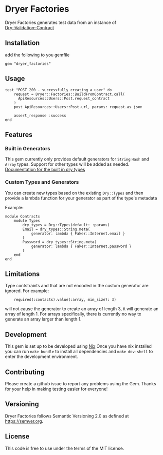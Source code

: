 
# Dryer Factories
Dryer Factories generates test data from an instance of [Dry::Validation::Contract](https://dry-rb.org/gems/dry-validation/1.10/)

## Installation
add the following to you gemfile
```
gem "dryer_factories"
```

## Usage
```
test "POST 200 - successfully creating a user" do
    request = Dryer::Factories::BuildFromContract.call(
      ApiResources::Users::Post.request_contract
    )
    post ApiResources::Users::Post.url, params: request.as_json

    assert_response :success
end
```

## Features
### Built in Generators
This gem currently only provides default generators for `String` `Hash` and `Array` types. Support for other types will be added as needed.
[Documentation for the built in dry types](https://dry-rb.org/gems/dry-types/1.7/built-in-types/)


### Custom Types and Generators
You can create new types based on the existing `Dry::Types` and then provide
a lambda function for your generator as part of the type's metadata

Example:
```
module Contracts
    module Types
        dry_types = Dry::Types(default: :params)
        Email = dry_types::String.meta(
            generator: lambda { Faker::Internet.email }
        )
        Password = dry_types::String.meta(
            generator: lambda { Faker::Internet.password }
        )
    end
end
```

## Limitations
Type contstraints and that are not encoded in the custom generator are ignored.
For example:
```
    required(:contacts).value(:array, min_size?: 3)
```
will not cause the generator to create an array of length 3, it will generate an
array of length 1.
For arrays specifically, there is currently no way to generate an array larger
than length 1.

## Development
This gem is set up to be developed using [Nix](https://nixos.org/)
Once you have nix installed you can run
`make bundle`
to install all dependencies and
`make dev-shell`
to enter the development environment.

## Contributing
Please create a github issue to report any problems using the Gem.
Thanks for your help in making testing easier for everyone!

## Versioning
Dryer Factories follows Semantic Versioning 2.0 as defined at https://semver.org.

## License
This code is free to use under the terms of the MIT license.

